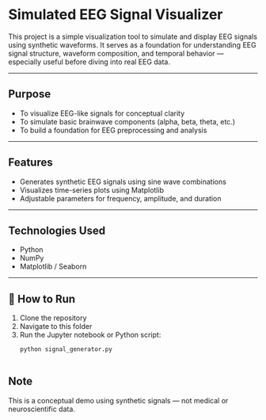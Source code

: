 # Simulated EEG Signal Visualizer

This project is a simple visualization tool to simulate and display EEG signals using synthetic waveforms. It serves as a foundation for understanding EEG signal structure, waveform composition, and temporal behavior — especially useful before diving into real EEG data.

---

## Purpose

- To visualize EEG-like signals for conceptual clarity
- To simulate basic brainwave components (alpha, beta, theta, etc.)
- To build a foundation for EEG preprocessing and analysis

---

## Features

- Generates synthetic EEG signals using sine wave combinations
- Visualizes time-series plots using Matplotlib
- Adjustable parameters for frequency, amplitude, and duration

---

## Technologies Used

- Python
- NumPy
- Matplotlib / Seaborn

---

## 🚀 How to Run

1. Clone the repository
2. Navigate to this folder
3. Run the Jupyter notebook or Python script:
   ```bash
   python signal_generator.py
  

## Note
This is a conceptual demo using synthetic signals — not medical or neuroscientific data.



